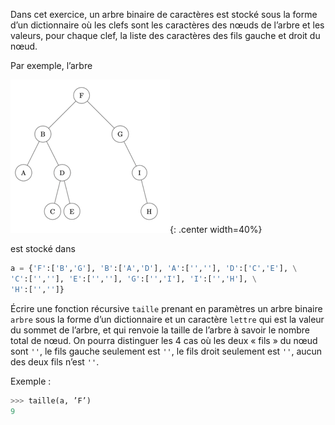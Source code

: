 Dans cet exercice, un arbre binaire de caractères est stocké sous la forme d’un
dictionnaire où les clefs sont les caractères des nœuds de l’arbre et les valeurs, pour
chaque clef, la liste des caractères des fils gauche et droit du nœud.

Par exemple, l’arbre

![image](data/img28_1.png){: .center width=40%}

est stocké dans

```python
a = {'F':['B','G'], 'B':['A','D'], 'A':['',''], 'D':['C','E'], \
'C':['',''], 'E':['',''], 'G':['','I'], 'I':['','H'], \
'H':['','']}
```

Écrire une fonction récursive `taille` prenant en paramètres un arbre binaire `arbre`
sous la forme d’un dictionnaire et un caractère `lettre` qui est la valeur du sommet de
l’arbre, et qui renvoie la taille de l’arbre à savoir le nombre total de nœud.
On pourra distinguer les 4 cas où les deux « fils » du nœud sont `''`, le fils gauche
seulement est `''`, le fils droit seulement est `''`, aucun des deux fils n’est `''`.

Exemple :
```python
>>> taille(a, ’F’)
9
``` 